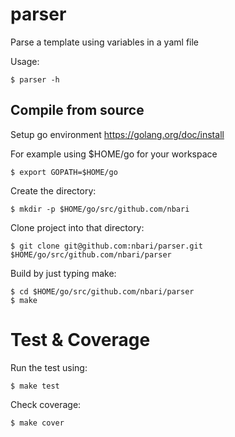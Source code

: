 # parser

Parse a template using variables in a yaml file


Usage:

    $ parser -h


## Compile from source

Setup go environment https://golang.org/doc/install

For example using $HOME/go for your workspace

    $ export GOPATH=$HOME/go

Create the directory:

    $ mkdir -p $HOME/go/src/github.com/nbari

Clone project into that directory:

    $ git clone git@github.com:nbari/parser.git $HOME/go/src/github.com/nbari/parser

Build by just typing make:

    $ cd $HOME/go/src/github.com/nbari/parser
    $ make


# Test & Coverage

Run the test using:

    $ make test

Check coverage:

    $ make cover
